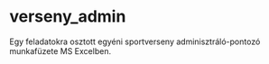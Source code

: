 # verseny_admin
Egy feladatokra osztott egyéni sportverseny adminisztráló-pontozó munkafüzete MS Excelben.
